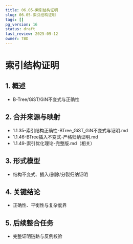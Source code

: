 ```yaml
---
title: 06.05-索引结构证明
slug: 06.05-索引结构证明
tags: []
pg_version: 16
status: draft
last_review: 2025-09-12
owner: TBD
---
```


# 索引结构证明

## 1. 概述

- B-Tree/GiST/GiN不变式与正确性

## 2. 合并来源与映射

- 1.1.35-索引结构正确性-BTree_GiST_GiN不变式与证明.md
- 1.1.46-BTree插入不变式-严格归纳证明.md
- 1.1.49-索引优化理论-完整版.md（相关）

## 3. 形式模型

- 结构不变式、插入/删除/分裂归纳证明

## 4. 关键结论

- 正确性、平衡性与复杂度界

## 5. 后续整合任务

- 完整证明链路与反例校验
